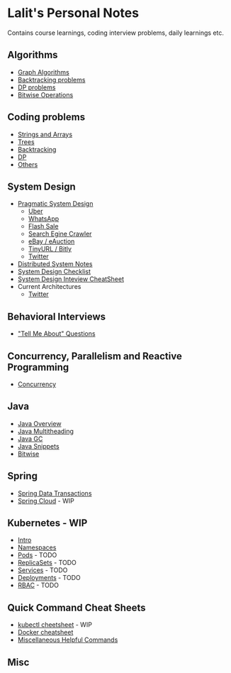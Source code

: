# Lalit's Personal Notes

Contains course learnings, coding interview problems, daily learnings etc.

## Algorithms

- [Graph Algorithms](algorithms/graph-algorithms.markdown)
- [Backtracking problems](algorithms/backtracking-patterns.markdown)
- [DP problems](algorithms/dynamic-programming-patterns.markdown)
- [Bitwise Operations](algorithms/bitmasks.markdown)

## Coding problems

- [Strings and Arrays](leetcode-problems/strings-arrays.markdown)
- [Trees](leetcode-problems/trees.markdown)
- [Backtracking](leetcode-problems/backtracking.markdown)
- [DP](leetcode-problems/dynamic-programming.markdown)
- [Others](leetcode-problems/others.markdown)

## System Design

- [Pragmatic System Design](system-design/pragmatic-system-design.markdown)
  - [Uber](./system-design/pragmatic-system-design-uber.markdown)
  - [WhatsApp](./system-design/pragmatic-system-design-whatsapp.markdown)
  - [Flash Sale](./system-design/pragmatic-system-design-flashsale.markdown)
  - [Search Egine Crawler](./system-design/pragmatic-system-design-webcrawler.markdown)
  - [eBay / eAuction](./system-design/pgragmatic-system-design-ebay.markdown)
  - [TinyURL / Bitly](./system-design/pragmatic-system-design-tinyurl.markdown)
  - [Twitter](./system-design/pragmatic-system-design-twitter.markdown)
- [Distributed System Notes](./system-design/distributed-systems-additional-notes.markdown)
- [System Design Checklist](./system-design/system-design-checklist.markdown)
- [System Design Inteview CheatSheet](./system-design/system-design-interview-cheatsheet.markdown)
- Current Architectures
  - [Twitter](./system-design/architecture-twitter.markdown)

## Behavioral Interviews

- ["Tell Me About" Questions](./behavioral-interviews/tell-me-about.markdown)

## Concurrency, Parallelism and Reactive Programming

- [Concurrency](./concurrency-parallelims-reactive/concurrency.markdown)

## Java

- [Java Overview](java/java.markdown)
- [Java Multitheading](java/java-multithreading.markdown)
- [Java GC](java/java-gc.markdown)
- [Java Snippets](java/java-snippets.markdown)
- [Bitwise](algorithms/bitmasks.markdown)

## Spring

- [Spring Data Transactions](spring/spring-data-transactions.markdown)
- [Spring Cloud](spring/spring-cloud.markdown) - WIP

## Kubernetes - WIP

- [Intro](kubernetes/kubernetes-intro.markdown)
- [Namespaces](kubernetes/namespaces.markdown)
- [Pods](TODO) - TODO
- [ReplicaSets](TODO) - TODO
- [Services](TODO) - TODO
- [Deployments](TODO) - TODO
- [RBAC](TODO) - TODO

## Quick Command Cheat Sheets

- [kubectl cheetsheet](./command-cheatsheets/kubectl-cheatsheet.markdown) - WIP
- [Docker cheatsheet](./command-cheatsheets/docker-cheatsheet.markdown)
- [Miscellaneous Helpful Commands](command-cheatsheets/misc-helpful-commands.markdown)

## Misc
